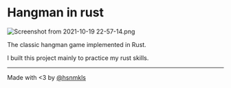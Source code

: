 # Hangman in rust

![Screenshot from 2021-10-19 22-57-14.png](https://i.imgur.com/i6JEUvl.png)



The classic hangman game implemented in Rust.

I built this project mainly to practice my rust skills.

* * *

Made with <3 by [@hsnmkls](https://twitter.com/hsnmkls)
